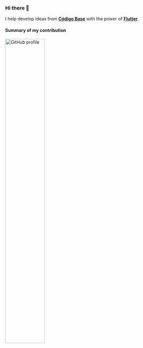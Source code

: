 ### Hi there 👋

I help develop ideas from [**Código Base**](https://codigobase.es) with the power of [**Flutter**](https://flutter.dev).

#### Summary of my contribution

<a href="https://github.com/ikicodedev">
  <img width="50%" alt="GitHub profile" src="https://github-readme-stats.vercel.app/api?username=ikicodedev&show_icons=true&count_private=true&hide_border=true" />
</a>

